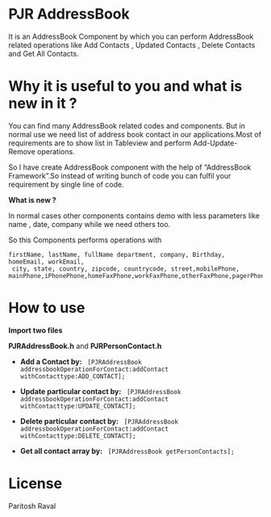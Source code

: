 PJR AddressBook
=====================

It is an AddressBook Component by which you can perform AddressBook related operations like Add Contacts , Updated Contacts , Delete Contacts and Get All Contacts.

Why it is useful to you and what is new in it ?
===============================================================

You can find many AddressBook related codes and components. But in normal use we need list of address book contact in our applications.Most of requirements are to show list in Tableview and perform Add-Update-Remove operations.

So I have create AddressBook component with the help of “AddressBook Framework”.So instead of writing bunch of code you can fulfil your requirement by single line of code.


**What is new ?**

In normal cases other components contains demo with less parameters like name , date, company while we need others too.

So this Components performs operations with

```
firstName, lastName, fullName department, company, Birthday, homeEmail, workEmail,
 city, state, country, zipcode, countrycode, street,mobilePhone,
mainPhone,iPhonePhone,homeFaxPhone,workFaxPhone,otherFaxPhone,pagerPhone
```


How to use
=====================

**Import two files**

**PJRAddressBook.h** and
**PJRPersonContact.h**


- **Add a Contact by:** ```
[PJRAddressBook addressbookOperationForContact:addContact withContacttype:ADD_CONTACT];```


- **Update particular contact by:** ```
[PJRAddressBook addressbookOperationForContact:addContact withContacttype:UPDATE_CONTACT];```


- **Delete particular contact by:** ```
[PJRAddressBook addressbookOperationForContact:addContact withContacttype:DELETE_CONTACT];```

- **Get all contact array by:** ```
[PJRAddressBook getPersonContacts];```



     
    
    
License
=====================
Paritosh Raval


